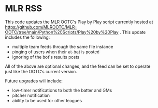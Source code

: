 # MLR RSS
This code updates the MLR OOTC's Play by Play script currently hosted at https://github.com/MLROOTC/MLR-OOTC/tree/main/Python%20Scripts/Play%20by%20Play . This update includes the following:
- multiple team feeds through the same file instance
- pinging of users when their at-bat is posted
- ignoring of the bot's results posts

All of the above are optional changes, and the feed can be set to operate just like the OOTC's current version.

Future upgrades will include:
- low-timer notifications to both the batter and GMs
- pitcher notification
- ability to be used for other leagues